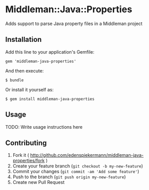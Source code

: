 # Middleman::Java::Properties

Adds support to parse Java property files in a Middleman project

## Installation

Add this line to your application's Gemfile:

    gem 'middleman-java-properties'

And then execute:

    $ bundle

Or install it yourself as:

    $ gem install middleman-java-properties

## Usage

TODO: Write usage instructions here

## Contributing

1. Fork it ( http://github.com/edenspiekermann/middleman-java-properties/fork )
2. Create your feature branch (`git checkout -b my-new-feature`)
3. Commit your changes (`git commit -am 'Add some feature'`)
4. Push to the branch (`git push origin my-new-feature`)
5. Create new Pull Request